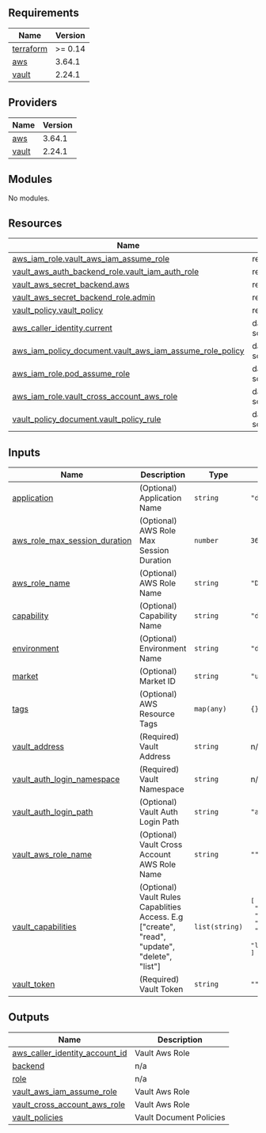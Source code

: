 ## Requirements

| Name | Version |
|------|---------|
| <a name="requirement_terraform"></a> [terraform](#requirement\_terraform) | >= 0.14 |
| <a name="requirement_aws"></a> [aws](#requirement\_aws) | 3.64.1 |
| <a name="requirement_vault"></a> [vault](#requirement\_vault) | 2.24.1 |

## Providers

| Name | Version |
|------|---------|
| <a name="provider_aws"></a> [aws](#provider\_aws) | 3.64.1 |
| <a name="provider_vault"></a> [vault](#provider\_vault) | 2.24.1 |

## Modules

No modules.

## Resources

| Name | Type |
|------|------|
| [aws_iam_role.vault_aws_iam_assume_role](https://registry.terraform.io/providers/hashicorp/aws/3.64.1/docs/resources/iam_role) | resource |
| [vault_aws_auth_backend_role.vault_iam_auth_role](https://registry.terraform.io/providers/hashicorp/vault/2.24.1/docs/resources/aws_auth_backend_role) | resource |
| [vault_aws_secret_backend.aws](https://registry.terraform.io/providers/hashicorp/vault/2.24.1/docs/resources/aws_secret_backend) | resource |
| [vault_aws_secret_backend_role.admin](https://registry.terraform.io/providers/hashicorp/vault/2.24.1/docs/resources/aws_secret_backend_role) | resource |
| [vault_policy.vault_policy](https://registry.terraform.io/providers/hashicorp/vault/2.24.1/docs/resources/policy) | resource |
| [aws_caller_identity.current](https://registry.terraform.io/providers/hashicorp/aws/3.64.1/docs/data-sources/caller_identity) | data source |
| [aws_iam_policy_document.vault_aws_iam_assume_role_policy](https://registry.terraform.io/providers/hashicorp/aws/3.64.1/docs/data-sources/iam_policy_document) | data source |
| [aws_iam_role.pod_assume_role](https://registry.terraform.io/providers/hashicorp/aws/3.64.1/docs/data-sources/iam_role) | data source |
| [aws_iam_role.vault_cross_account_aws_role](https://registry.terraform.io/providers/hashicorp/aws/3.64.1/docs/data-sources/iam_role) | data source |
| [vault_policy_document.vault_policy_rule](https://registry.terraform.io/providers/hashicorp/vault/2.24.1/docs/data-sources/policy_document) | data source |

## Inputs

| Name | Description | Type | Default | Required |
|------|-------------|------|---------|:--------:|
| <a name="input_application"></a> [application](#input\_application) | (Optional) Application Name | `string` | `"devops"` | no |
| <a name="input_aws_role_max_session_duration"></a> [aws\_role\_max\_session\_duration](#input\_aws\_role\_max\_session\_duration) | (Optional) AWS Role Max Session Duration | `number` | `3600` | no |
| <a name="input_aws_role_name"></a> [aws\_role\_name](#input\_aws\_role\_name) | (Optional) AWS Role Name | `string` | `"DevSecOpsAdminRole"` | no |
| <a name="input_capability"></a> [capability](#input\_capability) | (Optional) Capability Name | `string` | `"devops"` | no |
| <a name="input_environment"></a> [environment](#input\_environment) | (Optional) Environment Name | `string` | `"dev01"` | no |
| <a name="input_market"></a> [market](#input\_market) | (Optional) Market ID | `string` | `"us"` | no |
| <a name="input_tags"></a> [tags](#input\_tags) | (Optional) AWS Resource Tags | `map(any)` | `{}` | no |
| <a name="input_vault_address"></a> [vault\_address](#input\_vault\_address) | (Required) Vault Address | `string` | n/a | yes |
| <a name="input_vault_auth_login_namespace"></a> [vault\_auth\_login\_namespace](#input\_vault\_auth\_login\_namespace) | (Required) Vault Namespace | `string` | n/a | yes |
| <a name="input_vault_auth_login_path"></a> [vault\_auth\_login\_path](#input\_vault\_auth\_login\_path) | (Optional) Vault Auth Login Path | `string` | `"auth/aws/login"` | no |
| <a name="input_vault_aws_role_name"></a> [vault\_aws\_role\_name](#input\_vault\_aws\_role\_name) | (Optional) Vault Cross Account AWS Role Name | `string` | `""` | no |
| <a name="input_vault_capabilities"></a> [vault\_capabilities](#input\_vault\_capabilities) | (Optional) Vault Rules Capablities Access. E.g ["create", "read", "update", "delete", "list"] | `list(string)` | <pre>[<br>  "create",<br>  "read",<br>  "update",<br>  "delete",<br>  "list"<br>]</pre> | no |
| <a name="input_vault_token"></a> [vault\_token](#input\_vault\_token) | (Required) Vault Token | `string` | `""` | no |

## Outputs

| Name | Description |
|------|-------------|
| <a name="output_aws_caller_identity_account_id"></a> [aws\_caller\_identity\_account\_id](#output\_aws\_caller\_identity\_account\_id) | Vault Aws Role |
| <a name="output_backend"></a> [backend](#output\_backend) | n/a |
| <a name="output_role"></a> [role](#output\_role) | n/a |
| <a name="output_vault_aws_iam_assume_role"></a> [vault\_aws\_iam\_assume\_role](#output\_vault\_aws\_iam\_assume\_role) | Vault Aws Role |
| <a name="output_vault_cross_account_aws_role"></a> [vault\_cross\_account\_aws\_role](#output\_vault\_cross\_account\_aws\_role) | Vault Aws Role |
| <a name="output_vault_policies"></a> [vault\_policies](#output\_vault\_policies) | Vault Document Policies |
